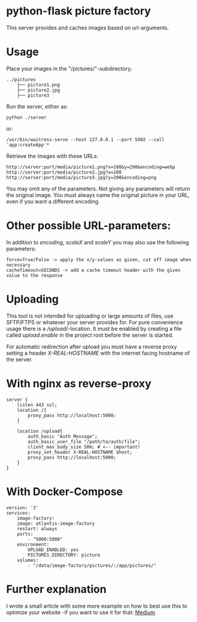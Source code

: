 # python-flask picture factory
This server provides and caches images based on url-arguments.

# Usage
Place your images in the "/pictures/"-subdirectory.

    ../pictures
        ├── picture1.png
        ├── picture2.jpg
        ├── picture3

Run the server, either as:

    python ./server

or:

    /usr/bin/waitress-serve --host 127.0.0.1 --port 5002 --call 'app:createApp'*

Retrieve the images with these URLs:

    http://server:port/media/picture1.png?x=100&y=200&encoding=webp
    http://server:port/media/picture2.jpg?x=100
    http://server:port/media/picture3.jpg?y=200&encoding=png

You may omit any of the parameters. Not giving any parameters will return the original image. You must always name the original picture in your URL, even if you want a different encoding.

# Other possible URL-parameters:
In addition to *encoding*, *scaleX* and *scaleY* you may also use the following parameters:

    force=True/False -> apply the x/y-values as given, cut off image when necessary
    cacheTimeout=SECONDS -> add a cache timeout header with the given value to the response

# Uploading
This tool is not intended for uploading or large amounts of files, use SFTP/FTPS or whatever your server provides for. For pure convenience usage there is a */upload*/-location. It must be enabled by creating a file called *upload.enable* in the project root before the server is started.

For automatic redirection after upload you must have a reverse proxy setting a header *X-REAL-HOSTNAME* with the internet facing hostname of the server.

# With nginx as reverse-proxy

    server {
        listen 443 ssl;
        location /{
            proxy_pass http://localhost:5000;
        }

        location /upload{
            auth_basic "Auth Message";
            auth_basic_user_file "/path/to/auth/file";
            client_max_body_size 50m; # <-- important!
            proxy_set_header X-REAL-HOSTNAME $host;
            proxy_pass http://localhost:5000;
        }
    }

# With Docker-Compose

    version: '3'
    services:
        image-factory:
        image: atlantis-image-factory
        restart: always
        ports:
            - "5000:5000"
        environment:
            UPLOAD_ENABLED: yes
            PICTURES_DIRECTORY: picture
        volumes:
            - "/data/image-factory/pictures/:/app/pictures/"

# Further explanation
I wrote a small article with some more example on how to best use this to optimize your website -if you want to use it for that: [Medium](https://medium.com/anti-clickbait-coalition/responsive-image-factory-f1ed6e61d13c)
